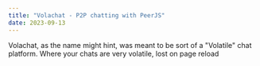 ```yaml
---
title: "Volachat - P2P chatting with PeerJS"
date: 2023-09-13
---
```


Volachat, as the name might hint, was meant to be sort of a "Volatile" chat platform. Where your chats are very volatile, lost on page reload
